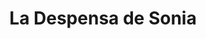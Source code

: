 ---
title: "La Despensa de Sonia"
url: /sant-boi-de-llobregat/la-despensa-de-sonia/
shop: comodidad
---